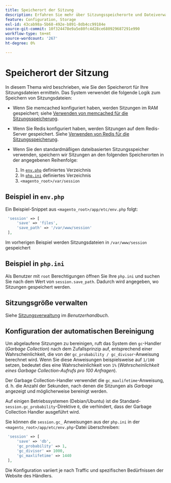 ```yaml
---
title: Speicherort der Sitzung
description: Erfahren Sie mehr über Sitzungsspeicherorte und Dateiverwaltung in Adobe Commerce. Entdecken Sie Speicherlogik- und Konfigurationsoptionen.
feature: Configuration, Storage
exl-id: 43cab98a-5b68-492e-b891-8db4cc99184e
source-git-commit: 10f324478e9a5e80fc4d28ce680929687291e990
workflow-type: tm+mt
source-wordcount: '267'
ht-degree: 0%

---
```


# Speicherort der Sitzung

In diesem Thema wird beschrieben, wie Sie den Speicherort für Ihre Sitzungsdateien ermitteln. Das System verwendet die folgende Logik zum Speichern von Sitzungsdateien:

- Wenn Sie memcached konfiguriert haben, werden Sitzungen im RAM gespeichert; siehe [Verwenden von memcached für die Sitzungsspeicherung](memcached.md).
- Wenn Sie Redis konfiguriert haben, werden Sitzungen auf dem Redis-Server gespeichert. Siehe [Verwenden von Redis für die Sitzungsspeicherung](../cache/redis-session.md).
- Wenn Sie den standardmäßigen dateibasierten Sitzungsspeicher verwenden, speichern wir Sitzungen an den folgenden Speicherorten in der angegebenen Reihenfolge:

   1. In [`env.php`](#example-in-envphp) definiertes Verzeichnis
   1. In [`php.ini`](#example-in-phpini) definiertes Verzeichnis
   1. `<magento_root>/var/session`

## Beispiel in `env.php`

Ein Beispiel-Snippet aus `<magento_root>/app/etc/env.php` folgt:

```php
 'session' => [
     'save' => 'files',
     'save_path' => '/var/www/session'
 ],
```

Im vorherigen Beispiel werden Sitzungsdateien in `/var/www/session` gespeichert

## Beispiel in `php.ini`

Als Benutzer mit `root` Berechtigungen öffnen Sie Ihre `php.ini` und suchen Sie nach dem Wert von `session.save_path`. Dadurch wird angegeben, wo Sitzungen gespeichert werden.

## Sitzungsgröße verwalten

Siehe [Sitzungsverwaltung](https://experienceleague.adobe.com/de/docs/commerce-admin/systems/security/security-session-management) im _Benutzerhandbuch_.

## Konfiguration der automatischen Bereinigung

Um abgelaufene Sitzungen zu bereinigen, ruft das System den `gc`-Handler (_Garbage Collection_) nach dem Zufallsprinzip auf, entsprechend einer Wahrscheinlichkeit, die von der `gc_probability / gc_divisor`-Anweisung berechnet wird. Wenn Sie diese Anweisungen beispielsweise auf `1/100` setzen, bedeutet dies eine Wahrscheinlichkeit von `1%` (_Wahrscheinlichkeit eines Garbage Collection-Aufrufs pro 100 Anfragen_).

Der Garbage Collection-Handler verwendet die `gc_maxlifetime`-Anweisung, d. h. die Anzahl der Sekunden, nach denen die Sitzungen als _Garbage_ angezeigt und möglicherweise bereinigt werden.

Auf einigen Betriebssystemen (Debian/Ubuntu) ist die Standard-`session.gc_probability`-Direktive `0`, die verhindert, dass der Garbage Collection Handler ausgeführt wird.

Sie können die `session.gc_` Anweisungen aus der `php.ini` in der `<magento_root>/app/etc/env.php`-Datei überschreiben:

```php
 'session' => [
     'save' => 'db',
     'gc_probability' => 1,
     'gc_divisor' => 1000,
     'gc_maxlifetime' => 1440
 ],
```

Die Konfiguration variiert je nach Traffic und spezifischen Bedürfnissen der Website des Händlers.
